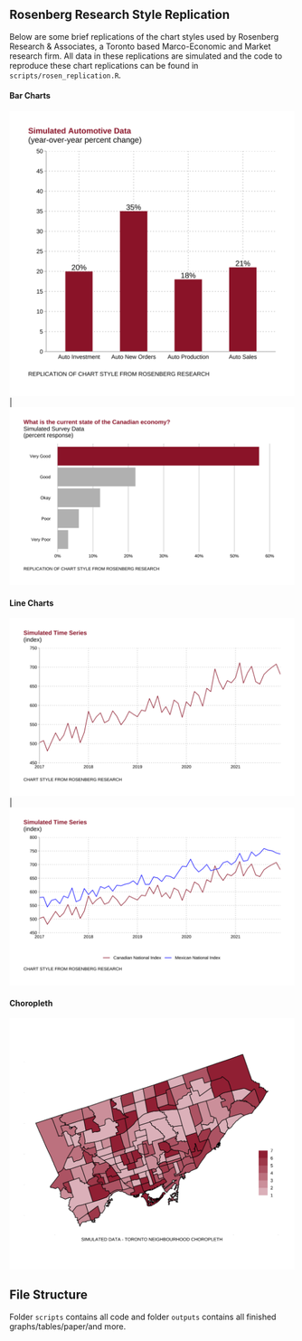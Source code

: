 ## Rosenberg Research Style Replication

Below are some brief replications of the chart styles used by Rosenberg Research & Associates, a Toronto based Marco-Economic and Market research firm. All data in these replications are simulated and the code to reproduce these chart replications can be found in `scripts/rosen_replication.R`.

#### Bar Charts

![A Bar Chart](outputs/barplot1.png) | ![A Second Bar Chart](outputs/barplot2.png)

#### Line Charts

![A Line Chart](outputs/timeseries1.png) | ![A Second Line Chart](outputs/timeseries2.png)

#### Choropleth

![A Choropleth](outputs/choropleth.png)

## File Structure
Folder `scripts` contains all code and folder `outputs` contains all finished graphs/tables/paper/and more.
